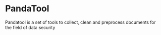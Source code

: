 # PandaTool

Pandatool is a set of tools to collect, clean and preprocess documents for the field of data security
